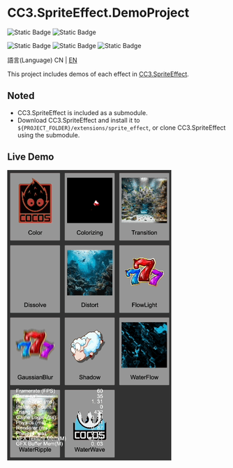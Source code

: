 # CC3.SpriteEffect.DemoProject

![Static Badge](https://img.shields.io/badge/Version-0.2.1a-blue) ![Static Badge](https://img.shields.io/badge/CocosCreator-3.8.x-green)

![Static Badge](https://img.shields.io/badge/Tested_On-web-yellow) ![Static Badge](https://img.shields.io/badge/Tested_On-android-yellow) ![Static Badge](https://img.shields.io/badge/Tested_On-ios-yellow)

語言(Language) CN | [EN](./README(e).md)

This project includes demos of each effect in [CC3.SpriteEffect](https://github.com/BricL/CC3.SpriteEffect).

## Noted

* CC3.SpriteEffect is included as a submodule.
* Download CC3.SpriteEffect and install it to `${PROJECT_FOLDER}/extensions/sprite_effect`, or clone CC3.SpriteEffect using the submodule.

## Live Demo

[![Demo Link](./doc/img/cc3_sprite_effect_demo.gif)](https://bricl.itch.io/cc3spriteeffectdemo)
